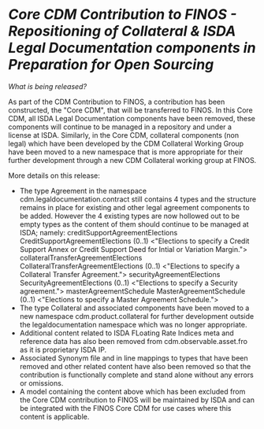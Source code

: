 # *Core CDM Contribution to FINOS - Repositioning of Collateral & ISDA Legal Documentation components in Preparation for Open Sourcing*

_What is being released?_

As part of the CDM Contribution to FINOS, a contribution has been constructed, the "Core CDM", that will be transferred to FINOS. In this Core CDM, all ISDA Legal Documentation components have been removed, these components will continue to be managed in a repository and under a license at ISDA. Similarly, in the Core CDM, collateral components (non legal) which have been developed by the CDM Collateral Working Group have been moved to a new namespace that is more appropriate for their further development through a new CDM Collateral working group at FINOS.

More details on this release:
- The type Agreement in the namespace cdm.legaldocumentation.contract still contains 4 types and the structure remains in place for existing and other legal agreement components to be added. However the 4 existing types are now hollowed out to be empty types as the content of them should continue to be managed at ISDA; namely:
	  creditSupportAgreementElections CreditSupportAgreementElections (0..1) <"Elections to specify a Credit Support Annex or Credit Support Deed for Intial or Variation Margin.">
	  collateralTransferAgreementElections CollateralTransferAgreementElections (0..1) <"Elections to specify a Collateral Transfer Agreement.">
	  securityAgreementElections SecurityAgreementElections (0..1) <"Elections to specify a Security agreement.">
	  masterAgreementSchedule MasterAgreementSchedule (0..1) <"Elections to specify a Master Agreement Schedule.">
-  The type Collateral and associated components have been moved to a new namespace cdm.product.collateral for further development outside the legaldocumentation namespace which was no longer appropriate.
-  Additional content related to ISDA FLoating Rate Indices meta and reference data has also been removed from cdm.observable.asset.fro as it is proprietary ISDA IP.
-  Associated Synonym file and in line mappings to types that have been removed and other related content have also been removed so that the contribution is functionally complete and stand alone without any errors or omissions.
-  A model containing the content above which has been excluded from the Core CDM contribution to FINOS will be maintained by ISDA and can be integrated with the FINOS Core CDM for use cases where this content is applicable.
